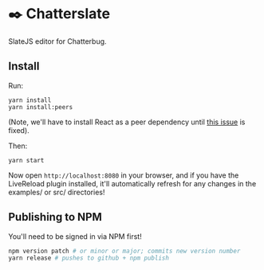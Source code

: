 # ✒️ Chatterslate

SlateJS editor for Chatterbug.

## Install

Run:

```
yarn install
yarn install:peers
```

(Note, we'll have to install React as a peer dependency until [this issue](https://github.com/yarnpkg/yarn/issues/1503) is fixed).

Then:

```
yarn start
```

Now open `http://localhost:8080` in your browser, and if you have the LiveReload
plugin installed, it'll automatically refresh for any changes in the examples/
or src/ directories!

## Publishing to NPM

You'll need to be signed in via NPM first!

```sh
npm version patch # or minor or major; commits new version number
yarn release # pushes to github + npm publish
```
